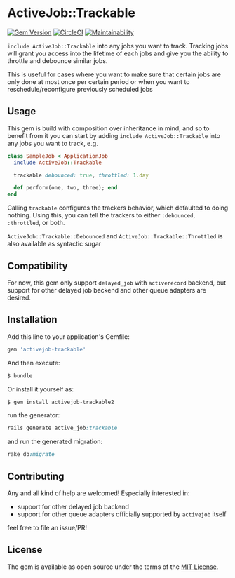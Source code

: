 # ActiveJob::Trackable

[![Gem Version](https://badge.fury.io/rb/activejob-trackable2.svg)](https://badge.fury.io/rb/activejob-trackable2)
[![CircleCI](https://circleci.com/gh/ignatiusreza/activejob-trackable.svg?style=svg)](https://circleci.com/gh/akatsuki-kk/active-job-trackable2)
[![Maintainability](https://api.codeclimate.com/v1/badges/e47b0b2c2e97a9034100/maintainability)](https://codeclimate.com/github/akatsuki-kk/active-job-trackable2/maintainability)

`include ActiveJob::Trackable` into any jobs you want to track. Tracking jobs will grant you
access into the lifetime of each jobs and give you the ability to throttle and debounce similar jobs.

This is useful for cases where you want to make sure that certain jobs are only done at most once
per certain period or when you want to reschedule/reconfigure previously scheduled jobs

## Usage

This gem is build with composition over inheritance in mind, and so to benefit from it
you can start by adding `include ActiveJob::Trackable` into any jobs you want to track, e.g.

```ruby
class SampleJob < ApplicationJob
  include ActiveJob::Trackable

  trackable debounced: true, throttled: 1.day

  def perform(one, two, three); end
end
```

Calling `trackable` configures the trackers behavior, which defaulted to doing nothing.
Using this, you can tell the trackers to either `:debounced`, `:throttled`, or both.

`ActiveJob::Trackable::Debounced` and `ActiveJob::Trackable::Throttled` is also available as syntactic sugar

## Compatibility

For now, this gem only support `delayed_job` with `activerecord` backend,
but support for other delayed job backend and other queue adapters are desired.

## Installation
Add this line to your application's Gemfile:

```ruby
gem 'activejob-trackable'
```

And then execute:
```bash
$ bundle
```

Or install it yourself as:
```bash
$ gem install activejob-trackable2
```

run the generator:

```ruby
rails generate active_job:trackable
```

and run the generated migration:

```ruby
rake db:migrate
```

## Contributing

Any and all kind of help are welcomed! Especially interested in:

- support for other delayed job backend
- support for other queue adapters officially supported by `activejob` itself

feel free to file an issue/PR!

## License
The gem is available as open source under the terms of the [MIT License](https://opensource.org/licenses/MIT).
